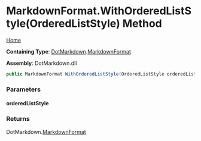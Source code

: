<a name="_top"></a>

# MarkdownFormat\.WithOrderedListStyle\(OrderedListStyle\) Method

[Home](../../../README.md#_top)

**Containing Type**: [DotMarkdown](../../README.md#_top)\.[MarkdownFormat](../README.md#_top)

**Assembly**: DotMarkdown\.dll

```csharp
public MarkdownFormat WithOrderedListStyle(OrderedListStyle orderedListStyle)
```

### Parameters

#### orderedListStyle

### Returns

DotMarkdown\.[MarkdownFormat](../README.md#_top)

